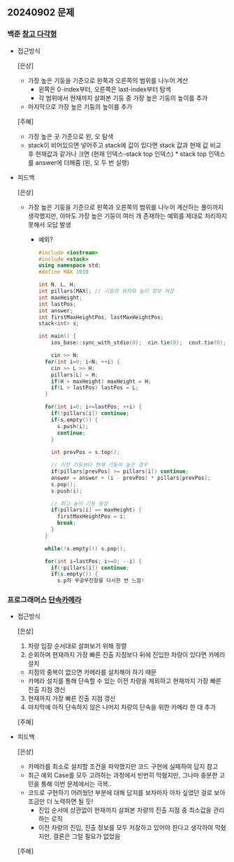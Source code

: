 ## 20240902 문제

### 백준 [창고 다각형](https://www.acmicpc.net/problem/2304)

- 접근방식

  [은상]
  - 가장 높은 기둥을 기준으로 왼쪽과 오른쪽의 범위를 나누어 계산
    - 왼쪽은 0-index부터, 오른쪽은 last-index부터 탐색
    - 각 범위에서 현재까지 살펴본 기둥 중 가장 높은 기둥의 높이를 추가
  - 마지막으로 가장 높은 기둥의 높이를 추가
  
  [주혜]
  - 가장 높은 곳 기준으로 왼, 오 탐색
  - stack이 비어있으면 넣어주고 stack에 값이 있다면 stack 값과 현재 값 비교 후 현재값과 같거나 크면 (현재 인덱스-stack top 인덱스) * stack top 인덱스를 answer에 더해줌 (왼, 오 두 번 실행)
  
- 피드백

  [은상]
  - 가장 높은 기둥을 기준으로 왼쪽과 오른쪽의 범위를 나누어 계산하는 풀이까지 생각했지만, 아마도 가장 높은 기둥이 여러 개 존재하는 예외를 제대로 처리하지 못해서 오답 발생
    - 예외?
        
        ```cpp
        #include <iostream>
        #include <stack>
        using namespace std;
        #define MAX 1010
        
        int N, L, H;
        int pillars[MAX]; // 기둥의 위치와 높이 정보 저장
        int maxHeight;
        int lastPos;
        int answer;
        int firstMaxHeightPos, lastMaxHeightPos;
        stack<int> s;
        
        int main() {
        	ios_base::sync_with_stdio(0);  cin.tie(0);  cout.tie(0);
        
        	cin >> N;
          for(int i=0; i<N; ++i) {
            cin >> L >> H;
            pillars[L] = H;
            if(H > maxHeight) maxHeight = H;
            if(L > lastPos) lastPos = L;
          }
        
          for(int i=0; i<=lastPos; ++i) {
            if(!pillars[i]) continue;
            if(s.empty()) {
              s.push(i);
              continue;
            }
            
            int prevPos = s.top();
        
            // 이전 기둥보다 현재 기둥이 높은 경우
            if(pillars[prevPos] >= pillars[i]) continue;
            answer = answer + (i - prevPos) * pillars[prevPos];
            s.pop();
            s.push(i);
        
            // 최고 높이 기둥 등장
            if(pillars[i] == maxHeight) {
              firstMaxHeightPos = i;
              break;
            }
          }
        
          while(!s.empty()) s.pop();
        
          for(int i=lastPos; i>=0; --i) {
            if(!pillars[i]) continue;
            if(s.empty()) {
              s.p의 무궁무진함을 다시한 번 느낌!
  

### 프로그래머스 [단속카메라](https://school.programmers.co.kr/learn/courses/30/lessons/42884)

- 접근방식

  [은상]
  1. 차량 입장 순서대로 살펴보기 위해 정렬
  2. 순회하며 현재까지 가장 빠른 진출 지점보다 뒤에 진입한 차량이 있다면 카메라 설치
    - 지점의 중복이 없으면 카메라를 설치해야 하기 때문
    - 카메라 설치를 통해 단속할 수 있는 이전 차량을 제외하고 현재까지 가장 빠른 진출 지점 갱신
  3. 현재까지 가장 빠른 진출 지점 갱신
  4. 마지막에 아직 단속하지 않은 나머지 차량의 단속을 위한 카메라 한 대 추가

  [주혜]
  
  
- 피드백

  [은상]
  - 카메라를 최소로 설치할 조건을 파악했지만 코드 구현에 실패하여 답지 참고
  - 최근 예외 Case를 모두 고려하는 과정에서 빈번히 막혔지만, 그나마 충분한 고민을 통해 이번 문제에서는 극복..
  - 코드로 구현하기 어려웠던 부분에 대해 답지를 보자마자 아차 싶었던 걸로 보아 조금만 더 노력하면 될 듯!
    - 진입 순서에 상관없이 현재까지 살펴본 차량의 진출 지점 중 최소값을 관리하는 로직
    - 이전 차량의 진입, 진출 정보를 모두 저장하고 있어야 한다고 생각하여 막혔지만, 결론은 그럴 필요가 없었음
  
  [주혜]
  
